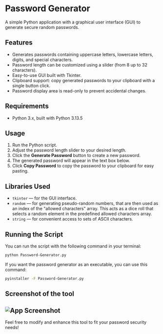# Password Generator

A simple Python application with a graphical user interface (GUI) to generate secure random passwords.

## Features

- Generates passwords containing uppercase letters, lowercase letters, digits, and special characters.
- Password length can be customized using a slider (from 8 up to 32 characters).
- Easy-to-use GUI built with Tkinter.
- Clipboard support: copy generated passwords to your clipboard with a single button click.
- Password display area is read-only to prevent accidental changes.

## Requirements

- Python 3.x, built with Python 3.13.5
  
## Usage

1. Run the Python script.
2. Adjust the password length slider to your desired length.
3. Click the **Generate Password** button to create a new password.
4. The generated password will appear in the text box below.
5. Click **Copy Password** to copy the password to your clipboard for easy pasting.

## Libraries Used

- `tkinter` — for the GUI interface.
- `random` — for generating pseudo-random numbers, that are then used as an index of the "allowed characters" array. This acts as a dice roll that selects a random element in the predefined allowed characters array.
- `string` — for convenient access to sets of ASCII characters.

## Running the Script

You can run the script with the following command in your terminal: 
```bash
python Password-Generator.py
```
If you want the password generator as an executable, you can use this command:
```bash
pyinstaller -F Password-Generator.py
```
## Screenshot of the tool

![App Screenshot]('Password-Gen-Screenshot.png')
---

Feel free to modify and enhance this tool to fit your password security needs!
